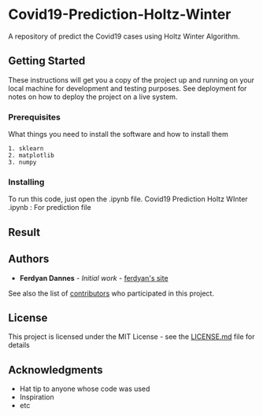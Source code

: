 # Covid19-Prediction-Holtz-Winter

A repository of predict the Covid19 cases using Holtz Winter Algorithm.

## Getting Started

These instructions will get you a copy of the project up and running on your local machine for development and testing purposes. See deployment for notes on how to deploy the project on a live system.

### Prerequisites

What things you need to install the software and how to install them

```
1. sklearn
2. matplotlib
3. numpy
```

### Installing

To run this code, just open the .ipynb file.
Covid19 Prediction Holtz WInter .ipynb : For prediction file

## Result


## Authors

* **Ferdyan Dannes** - *Initial work* - [ferdyan's site](www.ferdyandannes.com)

See also the list of [contributors](https://github.com/your/project/contributors) who participated in this project.

## License

This project is licensed under the MIT License - see the [LICENSE.md](LICENSE.md) file for details

## Acknowledgments

* Hat tip to anyone whose code was used
* Inspiration
* etc

